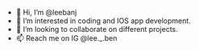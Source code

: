 - 👋 Hi, I’m @leebanj
- 👀 I’m interested in coding and IOS app development.
- 💞️ I’m looking to collaborate on different projects.
- 📫 Reach me on IG @lee._.ben

<!---
leebanj/leebanj is a ✨ special ✨ repository because its `README.md` (this file) appears on your GitHub profile.
You can click the Preview link to take a look at your changes.
--->
